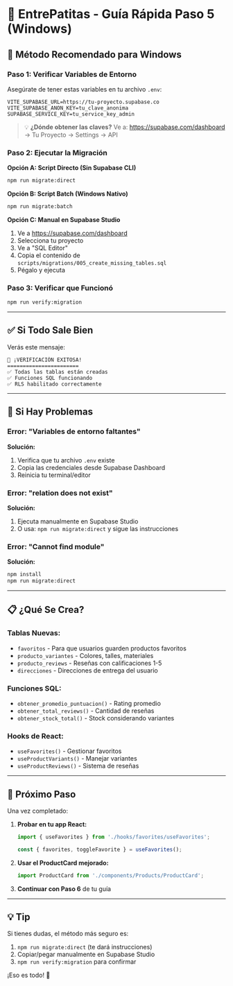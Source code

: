 # 🐾 EntrePatitas - Guía Rápida Paso 5 (Windows)

## 🚀 Método Recomendado para Windows

### Paso 1: Verificar Variables de Entorno

Asegúrate de tener estas variables en tu archivo `.env`:

```env
VITE_SUPABASE_URL=https://tu-proyecto.supabase.co
VITE_SUPABASE_ANON_KEY=tu_clave_anonima
SUPABASE_SERVICE_KEY=tu_service_key_admin
```

> 💡 **¿Dónde obtener las claves?**
> Ve a: https://supabase.com/dashboard → Tu Proyecto → Settings → API

### Paso 2: Ejecutar la Migración

**Opción A: Script Directo (Sin Supabase CLI)**
```cmd
npm run migrate:direct
```

**Opción B: Script Batch (Windows Nativo)**
```cmd
npm run migrate:batch
```

**Opción C: Manual en Supabase Studio**
1. Ve a https://supabase.com/dashboard
2. Selecciona tu proyecto
3. Ve a "SQL Editor"
4. Copia el contenido de `scripts/migrations/005_create_missing_tables.sql`
5. Pégalo y ejecuta

### Paso 3: Verificar que Funcionó

```cmd
npm run verify:migration
```

---

## ✅ Si Todo Sale Bien

Verás este mensaje:
```
🎉 ¡VERIFICACIÓN EXITOSA!
=======================
✅ Todas las tablas están creadas
✅ Funciones SQL funcionando
✅ RLS habilitado correctamente
```

---

## 🔧 Si Hay Problemas

### Error: "Variables de entorno faltantes"

**Solución:**
1. Verifica que tu archivo `.env` existe
2. Copia las credenciales desde Supabase Dashboard
3. Reinicia tu terminal/editor

### Error: "relation does not exist"

**Solución:**
1. Ejecuta manualmente en Supabase Studio
2. O usa: `npm run migrate:direct` y sigue las instrucciones

### Error: "Cannot find module"

**Solución:**
```cmd
npm install
npm run migrate:direct
```

---

## 📋 ¿Qué Se Crea?

### Tablas Nuevas:
- `favoritos` - Para que usuarios guarden productos favoritos
- `producto_variantes` - Colores, talles, materiales
- `producto_reviews` - Reseñas con calificaciones 1-5
- `direcciones` - Direcciones de entrega del usuario

### Funciones SQL:
- `obtener_promedio_puntuacion()` - Rating promedio
- `obtener_total_reviews()` - Cantidad de reseñas
- `obtener_stock_total()` - Stock considerando variantes

### Hooks de React:
- `useFavorites()` - Gestionar favoritos
- `useProductVariants()` - Manejar variantes
- `useProductReviews()` - Sistema de reseñas

---

## 🎯 Próximo Paso

Una vez completado:

1. **Probar en tu app React:**
   ```jsx
   import { useFavorites } from './hooks/favorites/useFavorites';
   
   const { favorites, toggleFavorite } = useFavorites();
   ```

2. **Usar el ProductCard mejorado:**
   ```jsx
   import ProductCard from './components/Products/ProductCard';
   ```

3. **Continuar con Paso 6** de tu guía

---

## 💡 Tip

Si tienes dudas, el método más seguro es:

1. `npm run migrate:direct` (te dará instrucciones)
2. Copiar/pegar manualmente en Supabase Studio
3. `npm run verify:migration` para confirmar

¡Eso es todo! 🎉